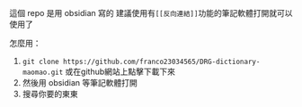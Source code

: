 這個 repo 是用 obsidian 寫的
建議使用有`[[反向連結]]`功能的筆記軟體打開就可以使用了

怎麼用：
1. `git clone https://github.com/franco23034565/DRG-dictionary-maomao.git` 或在github網站上點擊下載下來
2. 然後用 obsidian 等筆記軟體打開
3. 搜尋你要的東東